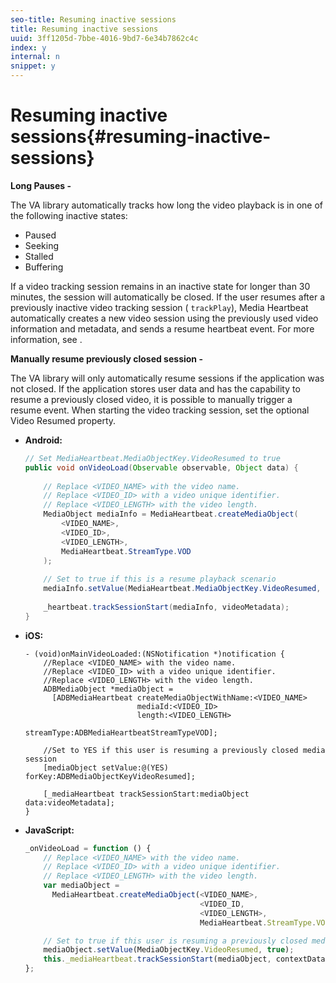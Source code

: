 ```yaml
---
seo-title: Resuming inactive sessions
title: Resuming inactive sessions
uuid: 3ff1205d-7bbe-4016-9bd7-6e34b7862c4c
index: y
internal: n
snippet: y
---
```


# Resuming inactive sessions{#resuming-inactive-sessions}

**Long Pauses -**

The VA library automatically tracks how long the video playback is in one of the following inactive states:

* Paused
* Seeking
* Stalled
* Buffering

If a video tracking session remains in an inactive state for longer than 30 minutes, the session will automatically be closed. If the user resumes after a previously inactive video tracking session ( `trackPlay`), Media Heartbeat automatically creates a new video session using the previously used video information and metadata, and sends a resume heartbeat event. For more information, see [](../../metrics-and-metadata/audio-video-parameters.md).

**Manually resume previously closed session -**

The VA library will only automatically resume sessions if the application was not closed. If the application stores user data and has the capability to resume a previously closed video, it is possible to manually trigger a resume event. When starting the video tracking session, set the optional Video Resumed property.

* **Android:** 

  ```java
  // Set MediaHeartbeat.MediaObjectKey.VideoResumed to true 
  public void onVideoLoad(Observable observable, Object data) { 
   
      // Replace <VIDEO_NAME> with the video name. 
      // Replace <VIDEO_ID> with a video unique identifier. 
      // Replace <VIDEO_LENGTH> with the video length.  
      MediaObject mediaInfo = MediaHeartbeat.createMediaObject(  
          <VIDEO_NAME>,  
          <VIDEO_ID>,  
          <VIDEO_LENGTH>,  
          MediaHeartbeat.StreamType.VOD 
      ); 
       
      // Set to true if this is a resume playback scenario 
      mediaInfo.setValue(MediaHeartbeat.MediaObjectKey.VideoResumed, true);
       
      _heartbeat.trackSessionStart(mediaInfo, videoMetadata); 
  }
  ```

* **iOS:** 

  ```
  - (void)onMainVideoLoaded:(NSNotification *)notification { 
      //Replace <VIDEO_NAME> with the video name. 
      //Replace <VIDEO_ID> with a video unique identifier. 
      //Replace <VIDEO_LENGTH> with the video length.     
      ADBMediaObject *mediaObject =  
        [ADBMediaHeartbeat createMediaObjectWithName:<VIDEO_NAME> 
                           mediaId:<VIDEO_ID> 
                           length:<VIDEO_LENGTH> 
                           streamType:ADBMediaHeartbeatStreamTypeVOD]; 
   
      //Set to YES if this user is resuming a previously closed media session 
      [mediaObject setValue:@(YES) forKey:ADBMediaObjectKeyVideoResumed];
   
      [_mediaHeartbeat trackSessionStart:mediaObject data:videoMetadata]; 
  } 
  
  ```

* **JavaScript:** 

  ```js
  _onVideoLoad = function () { 
      // Replace <VIDEO_NAME> with the video name. 
      // Replace <VIDEO_ID> with a video unique identifier. 
      // Replace <VIDEO_LENGTH> with the video length.  
      var mediaObject =  
        MediaHeartbeat.createMediaObject(<VIDEO_NAME>,  
                                         <VIDEO_ID,  
                                         <VIDEO_LENGTH>,  
                                         MediaHeartbeat.StreamType.VOD);

      // Set to true if this user is resuming a previously closed media session 
      mediaObject.setValue(MediaObjectKey.VideoResumed, true); 
      this._mediaHeartbeat.trackSessionStart(mediaObject, contextData); 
  };
  ```

